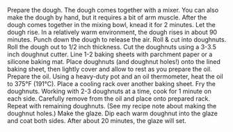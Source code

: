 Prepare the dough. The dough comes together with a mixer. You can also make the dough by hand, but it requires a bit of arm muscle. After the dough comes together in the mixing bowl, knead it for 2 minutes.
Let the dough rise. In a relatively warm environment, the dough rises in about 90 minutes.
Punch down the dough to release the air.
Roll & cut into doughnuts. Roll the dough out to 1/2 inch thickness. Cut the doughnuts using a 3-3.5 inch doughnut cutter. Line 1-2 baking sheets with parchment paper or a silicone baking mat. Place doughnuts (and doughnut holes!) onto the lined baking sheet, then lightly cover and allow to rest as you prepare the oil.
Prepare the oil. Using a heavy-duty pot and an oil thermometer, heat the oil to 375°F (191°C). Place a cooling rack over another baking sheet.
Fry the doughnuts. Working with 2-3 doughnuts at a time, cook for 1 minute on each side. Carefully remove from the oil and place onto prepared rack. Repeat with remaining doughnuts. (See my recipe note about making the doughnut holes.)
Make the glaze. Dip each warm doughnut into the glaze and coat both sides. After about 20 minutes, the glaze will set.